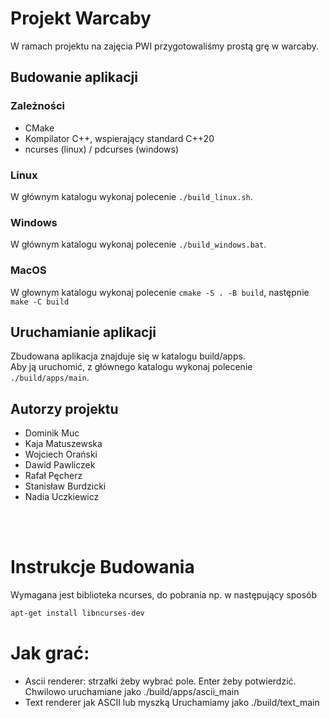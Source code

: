 # Projekt Warcaby

W ramach projektu na zajęcia PWI przygotowaliśmy prostą grę w warcaby.

## Budowanie aplikacji
### Zależności
- CMake
- Kompilator C++, wspierający standard C++20
- ncurses (linux) / pdcurses (windows)

### Linux
W głównym katalogu wykonaj polecenie `./build_linux.sh`.

### Windows
W głównym katalogu wykonaj polecenie `./build_windows.bat`.

### MacOS
W głownym katalogu wykonaj polecenie `cmake -S . -B build`, następnie `make -C build`

## Uruchamianie aplikacji
Zbudowana aplikacja znajduje się w katalogu build/apps.  
Aby ją uruchomić, z głównego katalogu wykonaj polecenie `./build/apps/main`.

## Autorzy projektu
- Dominik Muc
- Kaja Matuszewska
- Wojciech Orański
- Dawid Pawliczek
- Rafał Pęcherz
- Stanisław Burdzicki
- Nadia Uczkiewicz

<br />
<br />

# Instrukcje Budowania
Wymagana jest biblioteka ncurses, do pobrania np. w następujący sposób
```sh
apt-get install libncurses-dev
```

# Jak grać:
- Ascii renderer:
    strzałki żeby wybrać pole. Enter żeby potwierdzić.
    Chwilowo uruchamiane jako ./build/apps/ascii_main
- Text renderer
    jak ASCII lub myszką
    Uruchamiamy jako ./build/text_main
